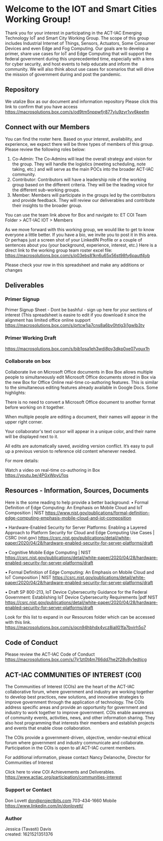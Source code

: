 # Welcome to the IOT and Smart Cities Working Group!

Thank you for your interest in participating in the ACT-IAC Emerging Technology IoT and Smart City Working Group.  The scope of this group includes Industrial Internet of Things, Sensors, Actuators, Some Consumer Devices and even Edge and Fog Computing.  Our goals are to develop a primer, share use cases for IoT and Edge Computing that will support the federal government during this unprecedented time, especially with a lens for cyber security, and host events to help educate and inform the community.  We will also think about use cases for scenarios that will drive the mission of government during and post the pandemic.  

## Repository
We utalize Box as our document and information repository
Please click this link to confirm that you have access
https://macrosolutions.box.com/s/od9tm5nppwfjr877ylu9zyr1vv6keefm

## Connect with our Members
You can find the roster here. Based on your interest, availability, and experience, we expect there will be three types of members of this group.  Please review the following roles below:
1.	Co-Admin: The Co-Admins will lead the overall strategy and vision for the group.  They will handle the logistics (meeting scheduling, note taking, etc.) and will serve as the main POCs into the broader ACT-IAC community.  
2.	Contributor: Contributors will have a leadership role of the working group based on the different criteria.   They will be the leading voice for the different sub-working groups.  
3.	Member:  Members will participate in the groups led by the contributors and provide feedback.  They will review our deliverables and contribute their insights to the broader group. 

You can use the team link above for Box and navigate to: 
ET COI Team Folder > ACT-IAC IOT > Members

As we move forward with this working group, we would like to get to know everyone a little better.  If you have a bio, we invite you to post it in this area.  Or perhaps just a screen shot of your LinkedIN Profile or a couple of sentences about you (your background, experience, interest, etc.)
Here is a direct link to the working group team roster excel file: 
https://macrosolutions.box.com/s/p03ebs81kn6u65x56st98fy6pautf4yb

Please check your row in this spreadsheet and make any additions or changes

## Deliverables

### Primer Signup
Primer Signup Sheet - Dont be bashful - sign up here for your sections of interest (This spreadsheet is easire to edit if you download it since the alignment has limited office online support
https://macrosolutions.box.com/s/prtcw1ja7cns8a6bv0htlg3j1gwlb3ty

### Primer Working Draft
https://macrosolutions.box.com/s/bjb1qsa1eh3wdi8py3dkp0xe07vqux1h

### Collaborate on box
Collaborate live on Microsoft Office documents in Box
Box allows multiple people to simultaneously edit Microsoft Office documents stored in Box via the new Box for Office Online real-time co-authoring features. This is similar to the simultaneous editing features already available in Google Docs. Some highlights:

There is no need to convert a Microsoft Office document to another format before working on it together.

When multiple people are editing a document, their names will appear in the upper right corner.

Your collaborator's text cursor will appear in a unique color, and their name will be displayed next to it.

All edits are automatically saved, avoiding version conflict. It’s easy to pull up a previous version to reference old content whenever needed.

For more details:

Watch a video on real-time co-authoring in Box
https://youtu.be/4PGxWpyU1os

## Resources - Information, Sources, Documents

Here is the some reading to help provide a better background:
•	Formal Definition of Edge Computing: An Emphasis on Mobile Cloud and IoT Composition | NIST  https://www.nist.gov/publications/formal-definition-edge-computing-emphasis-mobile-cloud-and-iot-composition

•	Hardware-Enabled Security for Server Platforms: Enabling a Layered Approach to Platform Security for Cloud and Edge Computing Use Cases | CSRC (nist.gov) https://csrc.nist.gov/publications/detail/white-paper/2020/04/28/hardware-enabled-security-for-server-platforms/draft

•	Cognitive Mobile Edge Computing | NIST https://csrc.nist.gov/publications/detail/white-paper/2020/04/28/hardware-enabled-security-for-server-platforms/draft 

•	Formal Definition of Edge Computing: An Emphasis on Mobile Cloud and IoT Composition | NIST https://csrc.nist.gov/publications/detail/white-paper/2020/04/28/hardware-enabled-security-for-server-platforms/draft

•	Draft SP 800-213, IoT Device Cybersecurity Guidance for the Federal Government: Establishing IoT Device Cybersecurity Requirements |pdf NIST
https://csrc.nist.gov/publications/detail/white-paper/2020/04/28/hardware-enabled-security-for-server-platforms/draft

Look for this list to expand in our Resources folder which can be accessed with this link. 
https://macrosolutions.box.com/s/qcn94hbhdx4vcz8iall01fa7bvirh5o7

## Code of Conduct
Please review the ACT-IAC Code of Conduct
https://macrosolutions.box.com/s/7jr1zt0t4m766dd7he2f28v8y1edtjcg

## ACT-IAC COMMUNITIES OF INTEREST (COI)
 
The  Communities of Interest (COIs) are the heart of the ACT-IAC collaborative forum, where government and industry are working together to develop best practices, new solutions, and innovative strategies to improve government through the application of technology. The COIs address specific areas and provide an opportunity for government and industry to work together to improve government. COIs enable awareness of community events, activities, news, and other information sharing. They also host programming that interests their members and establish projects and events that enable close collaboration. 

The COIs provide a government-driven, objective, vendor-neutral ethical forum where government and industry communicate and collaborate. Participation in the COIs is open to all ACT-IAC current members.  

 For additional information, please contact Nancy Delanoche, Director for Communities of Interest

Click here to view COI Achievements and Deliverables.
https://www.actiac.org/participation/communities-interest

### Support or Contact
Don Lovett don@projectbits.com 703-434-1660 Mobile https://www.linkedin.com/in/donlovett/

### Author
Jessica (Tavasti) Davis  
created: 1621521351376



